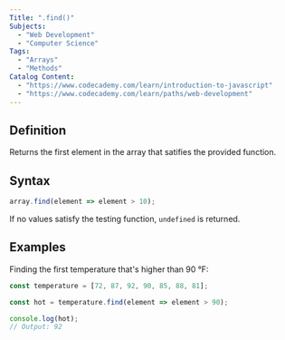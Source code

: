 ```yaml
---
Title: ".find()"
Subjects:
  - "Web Development"
  - "Computer Science"
Tags:
  - "Arrays"
  - "Methods"
Catalog Content:
  - "https://www.codecademy.com/learn/introduction-to-javascript"
  - "https://www.codecademy.com/learn/paths/web-development"
---
```


## Definition 

Returns the first element in the array that satifies the provided function.

## Syntax

```js
array.find(element => element > 10);
```

If no values satisfy the testing function, `undefined` is returned.

## Examples

Finding the first temperature that's higher than 90 °F:

```js
const temperature = [72, 87, 92, 90, 85, 88, 81];

const hot = temperature.find(element => element > 90);

console.log(hot);
// Output: 92
```
